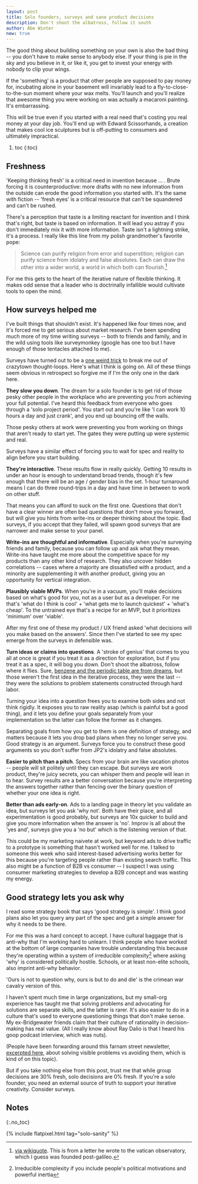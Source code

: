 ```yaml
---
layout: post
title: Solo founders, surveys and sane product decisions
description: Don't shoot the albatross, follow it south
author: Abe Winter
new: true
---
```


The good thing about building something on your own is also the bad thing -- you don't have to make sense to anybody else.
If your thing is pie in the sky and you believe in it, or like it, you get to invest your energy with nobody to clip your wings.

If the 'something' is a product that other people are supposed to pay money for, incubating alone in your basement will invariably lead to a fly-to-close-to-the-sun moment where your wax melts.
You'll launch and you'll realize that awesome thing you were working on was actually a macaroni painting.
It's embarrassing.

This will be true even if you started with a real need that's costing you real money at your day job.
You'll end up with Edward Scissorhands, a creation that makes cool ice sculptures but is off-putting to consumers and ultimately impractical.

1. toc
{:toc}

## Freshness

'Keeping thinking fresh' is a critical need in invention because ...
. Brute forcing it is counterproductive: more drafts with no new information from the outside can erode the good information you started with.
It's the same with fiction -- 'fresh eyes' is a critical resource that can't be squandered and can't be rushed.

There's a perception that taste is a limiting reactant for invention and I think that's right, but taste is based on information.
It will lead you astray if you don't immediately mix it with more information.
Taste isn't a lightning strike, it's a process.
I really like this line from my polish grandmother's favorite pope:

> Science can purify religion from error and superstition; religion can purify science from idolatry and false absolutes. Each can draw the other into a wider world, a world in which both can flourish.[^jp2]

[^jp2]: [via wikiquote](https://en.wikiquote.org/wiki/John_Paul_II). This is from a letter he wrote to the vatican observatory, which I guess was founded post-galileo.

For me this gets to the heart of the iterative nature of flexible thinking.
It makes odd sense that a leader who is doctrinally infallible would cultivate tools to open the mind.

## How surveys helped me

I've built things that shouldn't exist.
It's happened like four times now, and it's forced me to get serious about market research.
I've been spending much more of my time writing surveys -- both to friends and family, and in the wild using tools like surveymonkey (google has one too but I have enough of those tentacles attached to me).

Surveys have turned out to be a [one weird trick](https://en.wikipedia.org/wiki/One_weird_trick_advertisements) to break me out of crazytown thought-loops.
Here's what I think is going on.
All of these things seem obvious in retrospect so forgive me if I'm the only one in the dark here.

**They slow you down**.
The dream for a solo founder is to get rid of those pesky other people in the workplace who are preventing you from achieving your full potential.
I've heard this feedback from everyone who goes through a 'solo project period'.
You start out and you're like 'I can work 10 hours a day and just crank', and you end up bouncing off the walls.

Those pesky others at work were preventing you from working on things that aren't ready to start yet.
The gates they were putting up were systemic and real.

Surveys have a similar effect of forcing you to wait for spec and reality to align before you start building.

**They're interactive**.
These results flow in really quickly.
Getting 10 results in under an hour is enough to understand broad trends, though it's few enough that there will be an age / gender bias in the set.
1-hour turnaround means I can do three round-trips in a day and have time in between to work on other stuff.

That means you can afford to suck on the first one.
Questions that don't have a clear winner are often bad questions that don't move you forward, but will give you hints from write-ins or deeper thinking about the topic.
Bad surveys, if you accept that they failed, will spawn good surveys that are narrower and make sense to your panel.

**Write-ins are thoughtful and informative**.
Especially when you're surveying friends and family, because you can follow up and ask what they mean.
Write-ins have taught me more about the competitive space for my products than any other kind of research.
They also uncover hidden correlations -- cases where a majority are dissatisfied with a product, and a minority are supplementing it with another product, giving you an opportunity for vertical integration.

**Plausibly viable MVPs**.
When you're in a vacuum, you'll make decisions based on what's good for you, not as a user but as a developer.
For me that's 'what do I think is cool' + 'what gets me to launch quickest' + 'what's cheap'.
To the untrained eye that's a recipe for an MVP, but it prioritizes 'minimum' over 'viable'.

After my first one of these my product / UX friend asked 'what decisions will you make based on the answers'.
Since then I've started to see my spec emerge from the surveys in defensible was.

**Turn ideas or claims into questions**.
A 'stroke of genius' that comes to you all at once is great if you treat it as a direction for exploration, but if you treat it as a spec, it will bog you down.
Don't shoot the albatross, follow where it flies.
Sure, [benzene and the periodic table are from dreams](https://en.wikipedia.org/wiki/List_of_dreams), but those weren't the first idea in the iterative process, they were the last -- they were the solutions to problem statements constructed through hard labor.

Turning your idea into a question frees you to examine both sides and not think rigidly.
It exposes you to raw reality asap (which is painful but a good thing), and it lets you define your goals separately from your implementation so the latter can follow the former as it changes.

Separating goals from how you get to them is one definition of strategy, and matters because it lets you drop bad plans when they no longer serve you.
Good strategy is an argument.
Surveys force you to construct these good arguments so you don't suffer from JP2's idolatry and false absolutes.

**Easier to pitch than a pitch**.
Specs from your brain are like vacation photos -- people will sit politely until they can escape.
But surveys are work product, they're juicy secrets, you can whisper them and people will lean in to hear.
Survey results are a better conversation because you're interpreting the answers together rather than fencing over the binary question of whether your one idea is right.

**Better than ads early-on**.
Ads to a landing page in theory let you validate an idea, but surveys let you ask 'why not'.
Both have their place, and all experimentation is good probably, but surveys are 10x quicker to build and give you more information when the answer is 'no'.
Improv is all about the 'yes and', surveys give you a 'no but' which is the listening version of that.

This could be my marketing naivete at work, but keyword ads to drive traffic to a prototype is something that hasn't worked well for me.
I talked to someone this week who said interest-based advertising works better for this because you're targeting people rather than existing search traffic.
This also might be a function of B2B vs consumer -- I suspect I was using consumer marketing strategies to develop a B2B concept and was wasting my energy.

## Good strategy lets you ask why

I read some strategy book that says 'good strategy is simple'.
I think good plans also let you query any part of the spec and get a simple answer for why it needs to be there.

For me this was a hard concept to accept.
I have cultural baggage that is anti-why that I'm working hard to unlearn.
I think people who have worked at the bottom of large companies have trouble understanding this because they're operating within a system of irreducible complexity[^complexity] where asking 'why' is considered politically hostile.
Schools, or at least non-elite schools, also imprint anti-why behavior.

[^complexity]: Irreducible complexity if you include people's political motivations and powerful inertia

'Ours is not to question why, ours is but to do and die' is the crimean war cavalry version of this.

I haven't spent much time in large organizations, but my small-org experience has taught me that solving problems and advocating for solutions are separate skills, and the latter is rarer.
It's also easier to do in a culture that's used to everyone questioning things that don't make sense.
My ex-Bridgewater friends claim that their culture of rationality in decision-making has real value.
(All I really know about Ray Dalio is that I heard his goop podcast interview, which was nuts).

(People have been forwarding around this farnam street newsletter, [excerpted here](http://www.lev.vc/fires/), about solving visible problems vs avoiding them, which is kind of on this topic).

But if you take nothing else from this post, trust me that while group decisions are 30% fresh, solo decisions are 0% fresh.
If you're a solo founder, you need an external source of truth to support your iterative creativity.
Consider surveys.

## Notes
{:.no_toc}

{% include flatpixel.html tag="solo-sanity" %}

